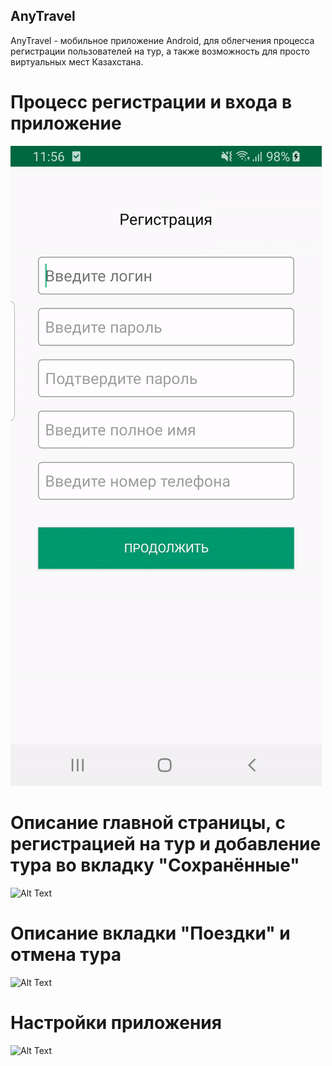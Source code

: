 ## AnyTravel
AnyTravel - мобильное приложение Android, для облегчения процесса регистрации пользователей на тур, а также возможность для просто виртуальных мест Казахстана. <br/>

# Процесс регистрации и входа в приложение

![Alt Text](descrtour.gif)

# Описание главной страницы, с регистрацией на тур и добавление тура во вкладку "Сохранённые" <br/>

![Alt Text](tourdescr.gif)

# Описание вкладки "Поездки" и отмена тура <br/>

![Alt Text](trips.gif)


# Настройки приложения
![Alt Text](deletetours.gif)
